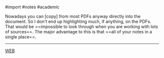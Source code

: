 #import #notes #academic

Nowadays you can [copy] from most PDFs anyway directly into the document. So I don't end up highlighting much, if anything, on the PDFs. That would be ==impossible to look through when you are working with lots of sources==. The major advantage to this is that ==all of your notes in a single place==.

---
[WEB](https://www.reddit.com/r/AskAcademia/comments/484om0/comment/d0il5q0)